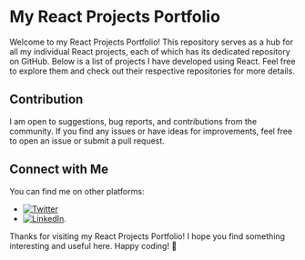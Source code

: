 # My React Projects Portfolio

Welcome to my React Projects Portfolio! This repository serves as a hub for all my individual React projects, each of which has its dedicated repository on GitHub. Below is a list of projects I have developed using React. Feel free to explore them and check out their respective repositories for more details.

## Contribution

I am open to suggestions, bug reports, and contributions from the community. If you find any issues or have ideas for improvements, feel free to open an issue or submit a pull request.

## Connect with Me

You can find me on other platforms:

- [![Twitter](https://img.shields.io/twitter/url/https/twitter.com/devtoheeb?style=social)](https://twitter.com/devtoheeb)
- [![LinkedIn](https://img.shields.io/badge/-LinkedIn-blue?logo=linkedin&style=social)](https://www.linkedin.com/in/akande-olalekan-toheeb-2a69a0221/).

Thanks for visiting my React Projects Portfolio! I hope you find something interesting and useful here. Happy coding! :rocket:
